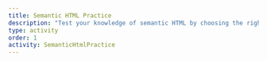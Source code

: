 ```yaml
---
title: Semantic HTML Practice
description: "Test your knowledge of semantic HTML by choosing the right tag for each part of a webpage layout."
type: activity
order: 1
activity: SemanticHtmlPractice
---
```


<!-- !!! add instruction here -->